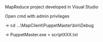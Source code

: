 MapReduce project developed in Visual Studio

Open cmd with admin privileges

-> cd ...\MapClient\PuppetMaster\bin\Debug

-> PuppetMaster.exe < scriptXXX.txt